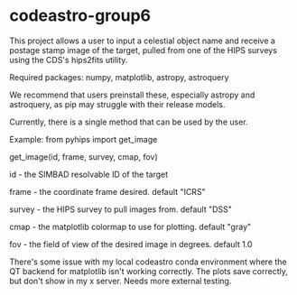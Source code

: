 # codeastro-group6

This project allows a user to input a celestial object name and receive a postage stamp image of the target, pulled from one of the HIPS surveys using the CDS's hips2fits utility.

Required packages: numpy, matplotlib, astropy, astroquery

We recommend that users preinstall these, especially astropy and astroquery, as pip may struggle with their release models.

Currently, there is a single method that can be used by the user.

Example: from pyhips import get_image

get_image(id, frame, survey, cmap, fov)

id - the SIMBAD resolvable ID of the target

frame - the coordinate frame desired. default "ICRS"

survey - the HIPS survey to pull images from. default "DSS"

cmap - the matplotlib colormap to use for plotting. default "gray"

fov - the field of view of the desired image in degrees. default 1.0

There's some issue with my local codeastro conda environment where the QT backend for matplotlib isn't working correctly. The plots save correctly, but don't show in my x server. Needs more external testing.